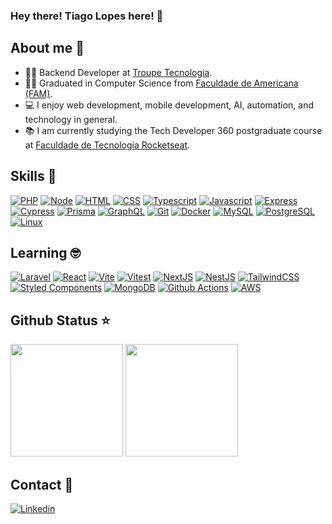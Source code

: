 ### Hey there! Tiago Lopes here! 👋

## About me 📖

- 👨‍💻 Backend Developer at [Troupe Tecnologia](https://troupebrasil.com.br/solucoes-digitais/).
- 👨‍🎓 Graduated in Computer Science from [Faculdade de Americana (FAM)](https://www.fam.br/).
- 💻 I enjoy web development, mobile development, AI, automation, and technology in general.
- 📚 I am currently studying the Tech Developer 360 postgraduate course at [Faculdade de Tecnologia Rocketseat](https://www.rocketseat.com.br/faculdade).

## Skills 🚀
[![PHP](https://skillicons.dev/icons?i=php)](https://www.php.net/)
[![Node](https://skillicons.dev/icons?i=nodejs)](https://nodejs.org/)
[![HTML](https://skillicons.dev/icons?i=html)](https://developer.mozilla.org/en-US/docs/Web/HTML)
[![CSS](https://skillicons.dev/icons?i=css)](https://developer.mozilla.org/en-US/docs/Web/CSS)
[![Typescript](https://skillicons.dev/icons?i=ts)](https://www.typescriptlang.org/)
[![Javascript](https://skillicons.dev/icons?i=js)](https://developer.mozilla.org/en-US/docs/Web/JavaScript)
[![Express](https://skillicons.dev/icons?i=express)](https://expressjs.com/)
[![Cypress](https://skillicons.dev/icons?i=cypress)](https://www.cypress.io/)
[![Prisma](https://skillicons.dev/icons?i=prisma)](https://www.prisma.io/)
[![GraphQL](https://skillicons.dev/icons?i=graphql)](https://graphql.org/)
[![Git](https://skillicons.dev/icons?i=git)](https://git-scm.com/)
[![Docker](https://skillicons.dev/icons?i=docker)](https://www.docker.com/)
[![MySQL](https://skillicons.dev/icons?i=mysql)](https://www.mysql.com/)
[![PostgreSQL](https://skillicons.dev/icons?i=postgres)](https://www.postgresql.org/)
[![Linux](https://skillicons.dev/icons?i=linux)](https://linuxmint.com/)

## Learning 🤓
[![Laravel](https://skillicons.dev/icons?i=laravel)](https://laravel.com/)
[![React](https://skillicons.dev/icons?i=react)](https://react.dev/)
[![Vite](https://skillicons.dev/icons?i=vite)](https://vite.dev/)
[![Vitest](https://skillicons.dev/icons?i=vitest)](https://vitest.dev/)
[![NextJS](https://skillicons.dev/icons?i=next)](https://nextjs.org/)
[![NestJS](https://skillicons.dev/icons?i=nestjs)](https://nestjs.com/)
[![TailwindCSS](https://skillicons.dev/icons?i=tailwind)](https://tailwindcss.com/)
[![Styled Components](https://skillicons.dev/icons?i=styledcomponents)](https://styled-components.com/)
[![MongoDB](https://skillicons.dev/icons?i=mongodb)](https://www.mongodb.com/)
[![Github Actions](https://skillicons.dev/icons?i=githubactions)](https://github.com/features/actions)
[![AWS](https://skillicons.dev/icons?i=aws)](https://aws.amazon.com/)

## Github Status ⭐
<div>
  <img src="https://github-readme-stats.vercel.app/api/top-langs/?username=tiago0br&layout=compact&theme=onedark" height="180em" />
  <img src="https://github-readme-stats.vercel.app/api?username=tiago0br&show_icons=true&theme=onedark" height="180em" />
</div>

## Contact 📱
[![Linkedin](https://skillicons.dev/icons?i=linkedin)](https://www.linkedin.com/in/tiago-tavares-lopes)
